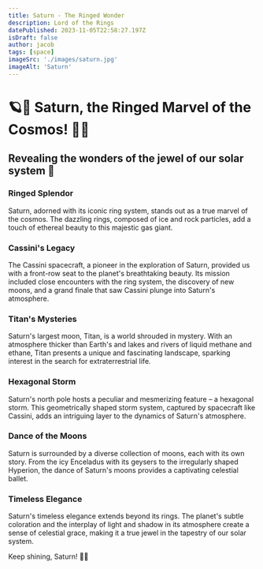 ```yaml
---
title: Saturn - The Ringed Wonder
description: Lord of the Rings
datePublished: 2023-11-05T22:58:27.197Z
isDraft: false
author: jacob
tags: [space]
imageSrc: './images/saturn.jpg'
imageAlt: 'Saturn'
---
```


# 🪐💫 Saturn, the Ringed Marvel of the Cosmos! 🚀✨
## Revealing the wonders of the jewel of our solar system 🌌

### Ringed Splendor
Saturn, adorned with its iconic ring system, stands out as a true marvel of the cosmos. The dazzling rings, composed of ice and rock particles, add a touch of ethereal beauty to this majestic gas giant.

### Cassini's Legacy
The Cassini spacecraft, a pioneer in the exploration of Saturn, provided us with a front-row seat to the planet's breathtaking beauty. Its mission included close encounters with the ring system, the discovery of new moons, and a grand finale that saw Cassini plunge into Saturn's atmosphere.

### Titan's Mysteries
Saturn's largest moon, Titan, is a world shrouded in mystery. With an atmosphere thicker than Earth's and lakes and rivers of liquid methane and ethane, Titan presents a unique and fascinating landscape, sparking interest in the search for extraterrestrial life.

### Hexagonal Storm
Saturn's north pole hosts a peculiar and mesmerizing feature – a hexagonal storm. This geometrically shaped storm system, captured by spacecraft like Cassini, adds an intriguing layer to the dynamics of Saturn's atmosphere.

### Dance of the Moons
Saturn is surrounded by a diverse collection of moons, each with its own story. From the icy Enceladus with its geysers to the irregularly shaped Hyperion, the dance of Saturn's moons provides a captivating celestial ballet.

### Timeless Elegance
Saturn's timeless elegance extends beyond its rings. The planet's subtle coloration and the interplay of light and shadow in its atmosphere create a sense of celestial grace, making it a true jewel in the tapestry of our solar system.

Keep shining, Saturn! 🌌💍




